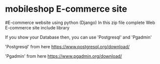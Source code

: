 # mobileshop E-commerce site

#E-commerce website using python (Django)
In this zip file complete Web E-commerce site include library

If you show your Database then, you can use 'Postgresql' and 'Pgadmin'

'Postgresql' from here https://www.postgresql.org/download/

'Pgadmin' from here https://www.pgadmin.org/download/
